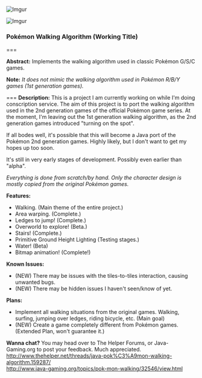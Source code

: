 ![Imgur](http://i.imgur.com/Yv9F1P4.png)

![Imgur](http://i.imgur.com/yn1E4Z5.png)

### Pokémon Walking Algorithm (Working Title)
===
 
**Abstract:**
Implements the walking algorithm used in classic Pokémon G/S/C games.

**Note:** *It does not mimic the walking algorithm used in Pokémon R/B/Y games (1st generation games).*

===
**Description:**
This is a project I am currently working on while I'm doing conscription service. The aim of this project is to port the walking algorithm used in the 2nd generation games of the official Pokémon game series. At the moment, I'm leaving out the 1st generation walking algorithm, as the 2nd generation games introduced "turning on the spot".

If all bodes well, it's possible that this will become a Java port of the Pokémon 2nd generation games. Highly likely, but I don't want to get my hopes up too soon.

It's still in very early stages of development. Possibly even earlier than "alpha".

*Everything is done from scratch/by hand. Only the character design is mostly copied from the original Pokémon games.*

**Features:**
* Walking. (Main theme of the entire project.)
* Area warping. (Complete.)
* Ledges to jump! (Complete.)
* Overworld to explore! (Beta.)
* Stairs! (Complete.)
* Primitive Ground Height Lighting (Testing stages.)
* Water! (Beta)
* Bitmap animation! (Complete!)

**Known Issues:**
* (NEW) There may be issues with the tiles-to-tiles interaction, causing unwanted bugs.
* (NEW) There may be hidden issues I haven't seen/know of yet.

**Plans:**
* Implement all walking situations from the original games. Walking, surfing, jumping over ledges, riding bicycle, etc. (Main goal)
* (NEW) Create a game completely different from Pokémon games. (Extended Plan, won't guarantee it.)

**Wanna chat?**
You may head over to The Helper Forums, or Java-Gaming.org to post your feedback. Much appreciated. 
 http://www.thehelper.net/threads/java-pok%C3%A9mon-walking-algorithm.159287/  
 http://www.java-gaming.org/topics/pok-mon-walking/32546/view.html
